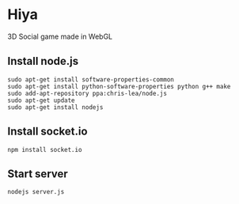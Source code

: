 Hiya
====

3D Social game made in WebGL

Install node.js
---------------

    sudo apt-get install software-properties-common
    sudo apt-get install python-software-properties python g++ make 
    sudo add-apt-repository ppa:chris-lea/node.js
    sudo apt-get update
    sudo apt-get install nodejs

Install socket.io
-----------------

    npm install socket.io

Start server
------------

    nodejs server.js

